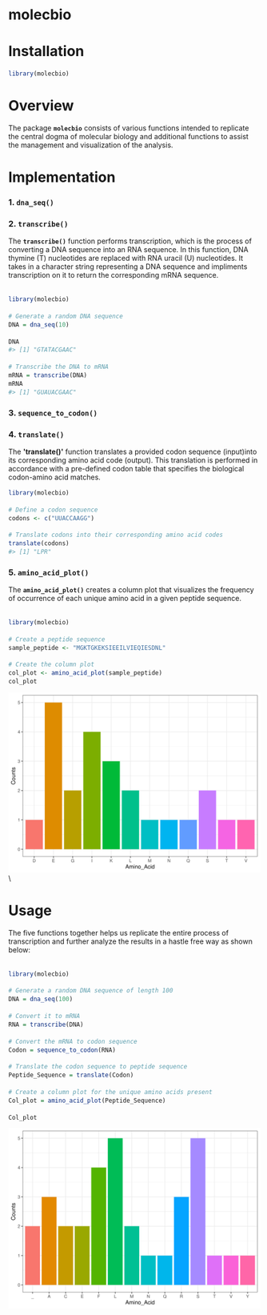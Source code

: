 molecbio
================

# Installation

``` r
library(molecbio)
```

# Overview

The package **`molecbio`** consists of various functions intended to
replicate the central dogma of molecular biology and additional
functions to assist the management and visualization of the analysis.

# Implementation

### 1. **`dna_seq()`**

### 2. **`transcribe()`**

The **`transcribe()`** function performs transcription, which is the
process of converting a DNA sequence into an RNA sequence. In this
function, DNA thymine (T) nucleotides are replaced with RNA uracil (U)
nucleotides. It takes in a character string representing a DNA sequence
and impliments transcription on it to return the corresponding mRNA
sequence.

``` r

library(molecbio)

# Generate a random DNA sequence
DNA = dna_seq(10)

DNA
#> [1] "GTATACGAAC"

# Transcribe the DNA to mRNA
mRNA = transcribe(DNA)
mRNA
#> [1] "GUAUACGAAC"
```

### 3. **`sequence_to_codon()`**

### 4. **`translate()`**
The **'translate()'** function translates a provided codon sequence 
(input)into its corresponding amino acid code (output). This translation is performed 
in accordance with a pre-defined codon table that specifies the 
biological codon-amino acid matches.

``` r
library(molecbio)

# Define a codon sequence
codons <- c("UUACCAAGG")

# Translate codons into their corresponding amino acid codes
translate(codons)
#> [1] "LPR"

```

### 5. **`amino_acid_plot()`**

The **`amino_acid_plot()`** creates a column plot that visualizes the
frequency of occurrence of each unique amino acid in a given peptide
sequence.

``` r

library(molecbio)

# Create a peptide sequence
sample_peptide <- "MGKTGKEKSIEEILVIEQIESDNL"

# Create the column plot
col_plot <- amino_acid_plot(sample_peptide)
col_plot
```

![](README_files/figure-gfm/unnamed-chunk-3-1.svg)<!-- --> \

# Usage 
The five functions together helps us replicate the entire process of
transcription and further analyze the results in a hastle free way as
shown below:

``` r

library(molecbio)

# Generate a random DNA sequence of length 100
DNA = dna_seq(100)

# Convert it to mRNA
RNA = transcribe(DNA)

# Convert the mRNA to codon sequence
Codon = sequence_to_codon(RNA)

# Translate the codon sequence to peptide sequence
Peptide_Sequence = translate(Codon)

# Create a column plot for the unique amino acids present
Col_plot = amino_acid_plot(Peptide_Sequence)

Col_plot
```

![](README_files/figure-gfm/unnamed-chunk-4-1.svg)<!-- -->
